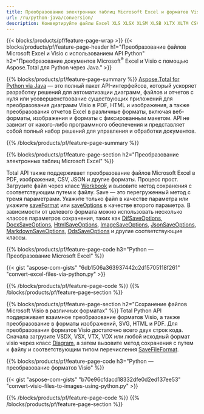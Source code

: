 ```yaml
---
title: Преобразование электронных таблиц Microsoft Excel и форматов Visio через Python 
url: /ru/python-java/conversion/
description: Конвертируйте файлы Excel XLS XLSX XLSM XLSB XLTX XLTM CSV и другие, а также форматы Visio VSDX VSX VTX VDX VSSX VSTX VSDM VSSM VSTM и т. д. всего несколько строк кода Python.
---
```


{{< blocks/products/pf/feature-page-wrap >}}
{{< blocks/products/pf/feature-page-header h1="Преобразование файлов Microsoft Excel и Visio с использованием API Python" h2="Преобразование документов Microsoft<sup>&reg;</sup> Excel и Visio с помощью Aspose.Total для Python через Java." >}}

{{% blocks/products/pf/feature-page-summary %}}
[Aspose.Total for Python via Java](https://products.aspose.com/total/python-java/) — это полный пакет API-интерфейсов, который ускоряет разработку решений для автоматизации диаграмм, файлов и отчетов с нуля или усовершенствование существующих приложений для преобразования диаграмм Visio в PDF, HTML и изображения, а также преобразования отчетов Excel в различные форматы, включая веб-форматы, изображения и форматы с фиксированным макетом. API не зависит от какого-либо программного обеспечения и представляет собой полный набор решений для управления и обработки документов.

{{% /blocks/products/pf/feature-page-summary  %}}

{{% blocks/products/pf/feature-page-section  h2="Преобразование электронных таблиц Microsoft Excel" %}}

Total API также поддерживает преобразование файлов Microsoft Excel в PDF, изображения, CSV, JSON и другие форматы. Процесс прост. Загрузите файл через класс [Workbook](https://reference.aspose.com/cells/python-java/asposecells.api/Workbook) и вызовите метод сохранения с соответствующим путем к файлу. Save — это перегруженный метод с тремя параметрами. Укажите только файл в качестве параметра или укажите [saveFormat](https://reference.aspose.com/cells/python-java/asposecells.api/SaveFormat) или [saveOptions](https://reference.aspose.com/cells/python-java/asposecells.api/SaveOptions) в качестве второго параметра. В зависимости от целевого формата можно использовать несколько классов параметров сохранения, таких как [DifSaveOptions](https://reference.aspose.com/cells/python-java/asposecells.api/DifSaveOptions), [DocxSaveOptions](https://reference.aspose.com/cells/python-java/asposecells.api/DocxSaveOptions), [HtmlSaveOptions](https://reference.aspose.com/cells/python-java/asposecells.api/HtmlSaveOptions), [ImageSaveOptions](https://reference.aspose.com/cells/python-java/asposecells.api/ImageSaveOptions), [JsonSaveOptions](https://reference.aspose.com/cells/python-java/asposecells.api/JsonSaveOptions), [MarkdownSaveOptions](https://reference.aspose.com/cells/python-java/asposecells.api/MarkdownSaveOptions), [OdsSaveOptions](https://reference.aspose.com/cells/python-java/asposecells.api/OdsSaveOptions) и другие соответствующие классы.

{{% blocks/products/pf/feature-page-code h3="Python — Преобразование Microsoft Excel" %}}

{{< gist "aspose-com-gists" "6db1506a363937442c2d15705118f261" "convert-excel-files-via-python.py" >}}

{{% /blocks/products/pf/feature-page-code  %}}
{{% /blocks/products/pf/feature-page-section %}}

{{% blocks/products/pf/feature-page-section  h2="Сохранение файлов Microsoft Visio в различных форматах" %}}
Total Python API поддерживает взаимное преобразование форматов Visio, а также преобразование в форматы изображений, SVG, HTML и PDF. Для преобразования форматов Visio достаточно всего двух строк кода. Сначала загрузите VSDX, VSX, VTX, VDX или любой исходный формат visio через класс [Diagram](https://reference.aspose.com/diagram/python-java/asposediagram.api/Diagram), а затем вызовите метод сохранения с путем к файлу и соответствующим типом перечисления [SaveFileFormat](https://reference.aspose.com/diagram/python-java/asposediagram.api/SaveFileFormat).  

{{% blocks/products/pf/feature-page-code h3="Python — преобразование форматов Visio" %}}

{{< gist "aspose-com-gists" "b70e96cfdacd18332dfe0d2ed137ee53" "convert-visio-files-to-images-using-python.py" >}}

{{% /blocks/products/pf/feature-page-code  %}}
{{% /blocks/products/pf/feature-page-section %}}